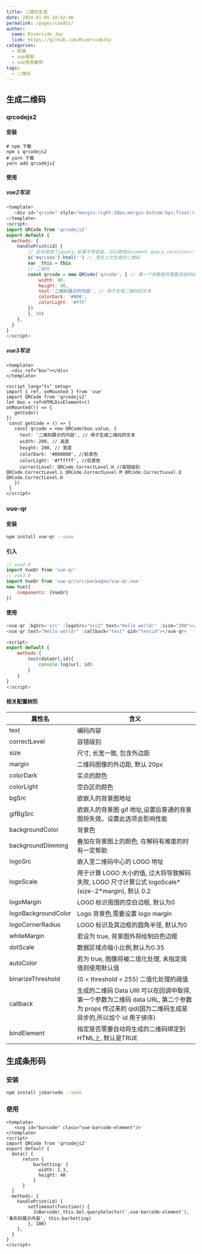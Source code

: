 ```yaml
---
title: 二维码生成
date: 2024-01-05 10:42:40
permalink: /pages/caa92c/
author:
  name: Riverside Joy
  link: https://github.com/RiversideJoy
categories:
  - 前端
  - vue框架
  - vue常用案例
tags:
  - 二维码
---
```

## 生成二维码

### qrcodejs2

#### 安装

````shell
# npm 下载
npm i qrcodejs2
# yarn 下载
yarn add qrcodejs2
````

#### 使用

##### vue2写法

```js
<template>
   <div id="qrcode" style="margin-right:10px;margin-bottom:5px;float:right"/>
</template>
<script>
import QRCode from 'qrcodejs2'
export default {
  methods: {
    handlePrint(id) {
        // 此处使用了jquery,如果不想安装，可以使用document.query.seletctor('#qrcode')
        $('#qrcode').html('') // 清空上次生成的二维码
        var _this = this
        // 二维码
        const qrcode = new QRCode('qrcode', { // 第一个参数是所需要渲染的dom的id
            width: 90,
            height: 90,
            text:'二维码展示的内容', // 用于生成二维码的文本
            colorDark: '#000',
            colorLight: '#fff'
        })
        }, 50)
    },
  }
}
</script>
```

##### vue3写法

```vue
<template>
  <div ref="box"></div>
</template>

<script lang="ts" setup>
import { ref, onMounted } from 'vue'
import QRCode from 'qrcodejs2'
let box = ref<HTMLDivElement>()
onMounted(() => {
   getCode()
})
 const getCode = () => {
   const qrcode = new QRCode(box.value, {
     text: '二维码展示的内容', // 用于生成二维码的文本
     width: 200, // 高度
     height: 200, // 宽度
     colorDark: '#000000', //前景色
     colorLight: '#ffffff', //后景色
     correctLevel: QRCode.CorrectLevel.H //容错级别 QRCode.CorrectLevel.L QRCode.CorrectLevel.M QRCode.CorrectLevel.Q QRCode.CorrectLevel.H
   })
 }
</script>
```

### vue-qr

#### 安装

```sh
npm install vue-qr --save
```

#### 引入

```js
// vue2.0
import VueQr from 'vue-qr'
// vue3.0
import VueQr from 'vue-qr/src/packages/vue-qr.vue'
new Vue({
    components: {VueQr}
})
```

#### 使用

```js
<vue-qr :bgSrc='src' :logoSrc="src2" text="Hello world!" :size="200"></vue-qr>
<vue-qr text="Hello world!" :callback="test" qid="testid"></vue-qr>

<script>
export default {
    methods:{
        test(dataUrl,id){
            console.log(url, id)
        }
    }
}
</script>
```

#### 相关配置树形

| 属性名              | 含义                                                         |
| ------------------- | ------------------------------------------------------------ |
| text                | 编码内容                                                     |
| correctLevel        | 容错级别                                                     |
| size                | 尺寸, 长宽一致, 包含外边距                                   |
| margin              | 二维码图像的外边距, 默认 20px                                |
| colorDark           | 实点的颜色                                                   |
| colorLight          | 空白区的颜色                                                 |
| bgSrc               | 欲嵌入的背景图地址                                           |
| gifBgSrc            | 欲嵌入的背景图 gif 地址,设置后普通的背景图将失效。设置此选项会影响性能 |
| backgroundColor     | 背景色                                                       |
| backgroundDimming   | 叠加在背景图上的颜色, 在解码有难度的时有一定帮助             |
| logoSrc             | 嵌入至二维码中心的 LOGO 地址                                 |
| logoScale           | 用于计算 LOGO 大小的值, 过大将导致解码失败, LOGO 尺寸计算公式 logoScale*(size-2*margin), 默认 0.2 |
| logoMargin          | LOGO 标识周围的空白边框, 默认为0                             |
| logoBackgroundColor | Logo 背景色,需要设置 logo margin                             |
| logoCornerRadius    | LOGO 标识及其边框的圆角半径, 默认为0                         |
| whiteMargin         | 若设为 true, 背景图外将绘制白色边框                          |
| dotScale            | 数据区域点缩小比例,默认为0.35                                |
| autoColor           | 若为 true, 图像将被二值化处理, 未指定阈值则使用默认值        |
| binarizeThreshold   | (0 < threshold < 255) 二值化处理的阈值                       |
| callback            | 生成的二维码 Data URI 可以在回调中取得,第一个参数为二维码 data URL, 第二个参数为 props 传过来的 qid(因为二维码生成是异步的,所以加个 id 用于排序) |
| bindElement         | 指定是否需要自动将生成的二维码绑定到HTML上, 默认是TRUE       |

## 生成条形码

### 安装

```sh
npm install jsbarcode --save
```

### 使用

```vue
<template>
   <svg id="barcode" class="vue-barcode-element"/>
</template>
<script>
import QRCode from 'qrcodejs2'
export default {
  data() {
      return {
          barSetting: {
            width: 1.3,
            height: 40
          }   
      }
  }
  methods: {
    handlePrint(id) {
        setTimeout(function() {
          JsBarcode(_this.$el.querySelector('.vue-barcode-element'), '条形码展示内容', this.barSetting)
        }, 100)
    },
  }
}
</script>
```









